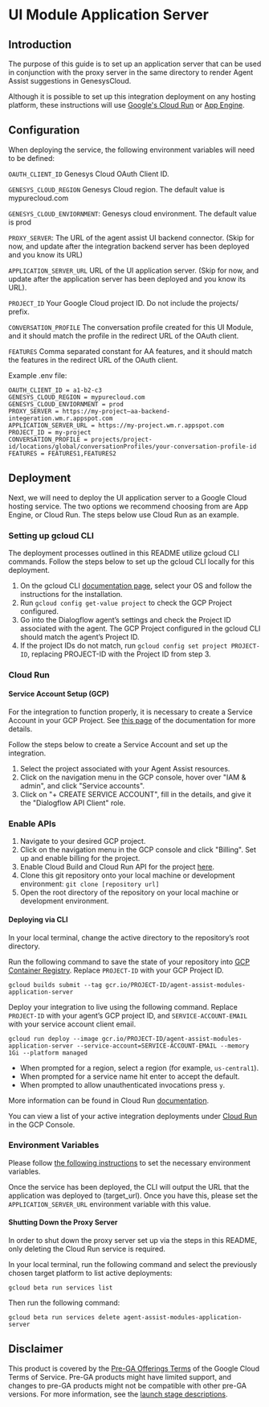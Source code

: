 # UI Module Application Server

## Introduction

The purpose of this guide is to set up an application server that can be used in conjunction with the proxy server in the same directory to render Agent Assist suggestions in GenesysCloud.

Although it is possible to set up this integration deployment on any hosting platform, these instructions will use [Google's Cloud Run](https://cloud.google.com/run/) or [App Engine](https://cloud.google.com/appengine).

## Configuration
When deploying the service, the following environment variables will need to be defined:

`OAUTH_CLIENT_ID`
Genesys Cloud OAuth Client ID.

`GENESYS_CLOUD_REGION`
Genesys Cloud region. The default value is mypurecloud.com

`GENESYS_CLOUD_ENVIORNMENT`: 
Genesys cloud environment. The default value is prod

`PROXY_SERVER`: 
The URL of the agent assist UI backend connector. (Skip for now, and update after the integration backend server has been deployed and you know its URL)

`APPLICATION_SERVER_URL`
URL of the UI application server. (Skip for now, and update after the application server has been deployed and you know its URL).

`PROJECT_ID`
Your Google Cloud project ID. Do not include the projects/ prefix.

`CONVERSATION_PROFILE`
The conversation profile created for this UI Module, and it should match the profile in the redirect URL of the OAuth client.

`FEATURES`
Comma separated constant for AA features, and it should match the features in the redirect URL of the OAuth client.

Example .env file:

```
OAUTH_CLIENT_ID = a1-b2-c3
GENESYS_CLOUD_REGION = mypurecloud.com
GENESYS_CLOUD_ENVIORNMENT = prod
PROXY_SERVER = https://my-project–aa-backend-integeration.wm.r.appspot.com
APPLICATION_SERVER_URL = https://my-project.wm.r.appspot.com
PROJECT_ID = my-project
CONVERSATION_PROFILE = projects/project-id/locations/global/conversationProfiles/your-conversation-profile-id
FEATURES = FEATURES1,FEATURES2
```

## Deployment
Next, we will need to deploy the UI application server to a Google Cloud hosting service. The two options we recommend choosing from are App Engine, or Cloud Run. The steps below use Cloud Run as an example.

### Setting up gcloud CLI

The deployment processes outlined in this README utilize gcloud CLI commands. Follow the steps below to set up the gcloud CLI locally for this deployment.

1. On the gcloud CLI [documentation page](https://cloud.google.com/sdk/docs/quickstarts), select your OS and follow the instructions for the installation.
2. Run ``gcloud config get-value project`` to check the GCP Project configured.
3. Go into the Dialogflow agent’s settings and check the Project ID associated with the agent. The GCP Project configured in the gcloud CLI should match the agent’s Project ID.
4. If the project IDs do not match, run ``gcloud config set project PROJECT-ID``, replacing PROJECT-ID with the Project ID from step 3.

### Cloud Run

#### Service Account Setup (GCP)

For the integration to function properly, it is necessary to create a Service Account in your GCP Project. See [this page](https://cloud.google.com/dialogflow/docs/quick/setup#sa-create) of the documentation for more details.

Follow the steps below to create a Service Account and set up the integration.

1. Select the project associated with your Agent Assist resources.
2. Click on the navigation menu in the GCP console, hover over "IAM & admin", and click "Service accounts".
3. Click on "+ CREATE SERVICE ACCOUNT", fill in the details, and give it the "Dialogflow API Client" role.

### Enable APIs

1. Navigate to your desired GCP project.
2. Click on the navigation menu in the GCP console and click "Billing". Set up and enable billing for the project.
3. Enable Cloud Build and Cloud Run API for the project
[here](https://console.cloud.google.com/flows/enableapi?apiid=cloudbuild.googleapis.com,run.googleapis.com).
4. Clone this git repository onto your local machine or development environment:
`git clone [repository url]`
5. Open the root directory of the repository on your local machine or development environment.

#### Deploying via CLI

In your local terminal, change the active directory to the repository’s root directory.

Run the following command to save the state of your repository into [GCP Container Registry](https://console.cloud.google.com/gcr/). Replace `PROJECT-ID` with your GCP Project ID.

```shell
gcloud builds submit --tag gcr.io/PROJECT-ID/agent-assist-modules-application-server
```

Deploy your integration to live using the following command. Replace `PROJECT-ID` with your agent’s GCP project ID, and `SERVICE-ACCOUNT-EMAIL` with your service account client email.

```shell
gcloud run deploy --image gcr.io/PROJECT-ID/agent-assist-modules-application-server --service-account=SERVICE-ACCOUNT-EMAIL --memory 1Gi --platform managed
```

 - When prompted for a region, select a region (for example, ``us-central1``).
 - When prompted for a service name hit enter to accept the default.
 - When prompted to allow unauthenticated invocations press ``y``.

More information can be found in Cloud Run
[documentation](https://cloud.google.com/run/docs/deploying).

You can view a list of your active integration deployments under [Cloud Run](https://console.cloud.google.com/run) in the GCP Console.

### Environment Variables

Please follow [the following instructions](https://cloud.google.com/run/docs/configuring/environment-variables) to set the necessary environment variables.

Once the service has been deployed, the CLI will output the URL that the application was deployed to (target_url). Once you have this, please set the `APPLICATION_SERVER_URL` environment variable with this value. 

#### Shutting Down the Proxy Server

In order to shut down the proxy server set up via the steps in this README, only deleting the Cloud Run service is required.

In your local terminal, run the following command and select the previously chosen target platform to list active deployments:

```shell
gcloud beta run services list
```

Then run the following command:

```shell
gcloud beta run services delete agent-assist-modules-application-server
```


## Disclaimer

This product is covered by the [Pre-GA Offerings Terms](https://cloud.google.com/terms/service-terms#1) of the Google Cloud Terms of Service. Pre-GA products might have limited support, and changes to pre-GA products might not be compatible with other pre-GA versions. For more information, see the [launch stage descriptions](https://cloud.google.com/products#product-launch-stages).
